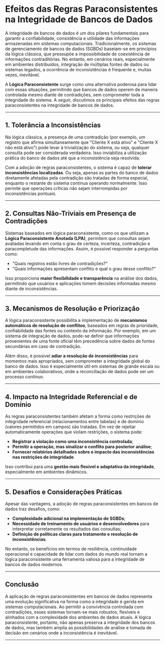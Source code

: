 
# Efeitos das Regras Paraconsistentes na Integridade de Bancos de Dados

A integridade de bancos de dados é um dos pilares fundamentais para garantir a confiabilidade, consistência e utilidade das informações armazenadas em sistemas computacionais. Tradicionalmente, os sistemas de gerenciamento de bancos de dados (SGBDs) baseiam-se em princípios da lógica clássica, que pressupõe a impossibilidade de coexistência de informações contraditórias. No entanto, em cenários reais, especialmente em ambientes distribuídos, integração de múltiplas fontes de dados ou sistemas legados, a ocorrência de inconsistências é frequente e, muitas vezes, inevitável.

A **Lógica Paraconsistente** surge como uma alternativa poderosa para lidar com essas situações, permitindo que bancos de dados operem de maneira controlada mesmo diante de contradições, sem comprometer toda a integridade do sistema. A seguir, discutimos os principais efeitos das regras paraconsistentes na integridade de bancos de dados.

---

## 1. **Tolerância a Inconsistências**

Na lógica clássica, a presença de uma contradição (por exemplo, um registro que afirma simultaneamente que "Cliente X está ativo" e "Cliente X não está ativo") pode levar à trivialização do sistema, ou seja, qualquer consulta pode ser considerada verdadeira. Isso inviabiliza a utilização prática do banco de dados até que a inconsistência seja resolvida.

Com a adoção de regras paraconsistentes, o sistema é capaz de **tolerar inconsistências localizadas**. Ou seja, apenas as partes do banco de dados diretamente afetadas pela contradição são tratadas de forma especial, enquanto o restante do sistema continua operando normalmente. Isso permite que operações críticas não sejam interrompidas por inconsistências pontuais.

---

## 2. **Consultas Não-Triviais em Presença de Contradições**

Sistemas baseados em lógica paraconsistente, como os que utilizam a **Lógica Paraconsistente Anotada (LPA)**, permitem que consultas sejam avaliadas levando em conta o grau de certeza, incerteza, contradição e paracompletude das informações. Assim, é possível responder a perguntas como:

- "Quais registros estão livres de contradições?"
- "Quais informações apresentam conflito e qual o grau desse conflito?"

Isso proporciona **maior flexibilidade e transparência** na análise dos dados, permitindo que usuários e aplicações tomem decisões informadas mesmo diante de inconsistências.

---

## 3. **Mecanismos de Resolução e Priorização**

A lógica paraconsistente possibilita a implementação de **mecanismos automáticos de resolução de conflitos**, baseados em regras de prioridade, confiabilidade das fontes ou contexto da informação. Por exemplo, em um sistema de integração de dados, pode-se definir que informações provenientes de uma fonte oficial têm precedência sobre dados de fontes secundárias em caso de contradição.

Além disso, é possível **adiar a resolução de inconsistências** para momentos mais apropriados, sem comprometer a integridade global do banco de dados. Isso é especialmente útil em sistemas de grande escala ou em ambientes colaborativos, onde a reconciliação de dados pode ser um processo contínuo.

---

## 4. **Impacto na Integridade Referencial e de Domínio**

As regras paraconsistentes também afetam a forma como restrições de integridade referencial (relacionamentos entre tabelas) e de domínio (valores permitidos em campos) são tratadas. Em vez de rejeitar automaticamente operações que violam restrições, o sistema pode:

- **Registrar a violação como uma inconsistência controlada**;
- **Permitir a operação, mas sinalizar o conflito para posterior análise**;
- **Fornecer relatórios detalhados sobre o impacto das inconsistências nas restrições de integridade**.

Isso contribui para uma **gestão mais flexível e adaptativa da integridade**, especialmente em ambientes dinâmicos.

---

## 5. **Desafios e Considerações Práticas**

Apesar das vantagens, a adoção de regras paraconsistentes em bancos de dados traz desafios, como:

- **Complexidade adicional na implementação de SGBDs**;
- **Necessidade de treinamento de usuários e desenvolvedores** para interpretar corretamente os resultados das consultas;
- **Definição de políticas claras para tratamento e resolução de inconsistências**.

No entanto, os benefícios em termos de resiliência, continuidade operacional e capacidade de lidar com dados do mundo real tornam a lógica paraconsistente uma ferramenta valiosa para a integridade de bancos de dados modernos.

---

## **Conclusão**

A aplicação de regras paraconsistentes em bancos de dados representa uma evolução significativa na forma como a integridade é gerida em sistemas computacionais. Ao permitir a convivência controlada com contradições, esses sistemas tornam-se mais robustos, flexíveis e alinhados com a complexidade dos ambientes de dados atuais. A lógica paraconsistente, portanto, não apenas preserva a integridade dos bancos de dados, mas também amplia as possibilidades de análise e tomada de decisão em cenários onde a inconsistência é inevitável.

---
```